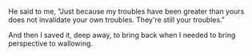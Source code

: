 He said to me, "Just because my troubles have been greater than yours does not invalidate your own troubles. They're still your troubles."

And then I saved it, deep away, to bring back when I needed to bring perspective to wallowing.
